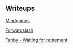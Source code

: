 ## Writeups



[Mindgames](https://0xtaylur.github.io/mindgames)

[Forwardslash](https://0xtaylur.github.io/forwardslash)

[Tabby - Waiting for retirement](https://0xtaylur.github.io/tabby)
